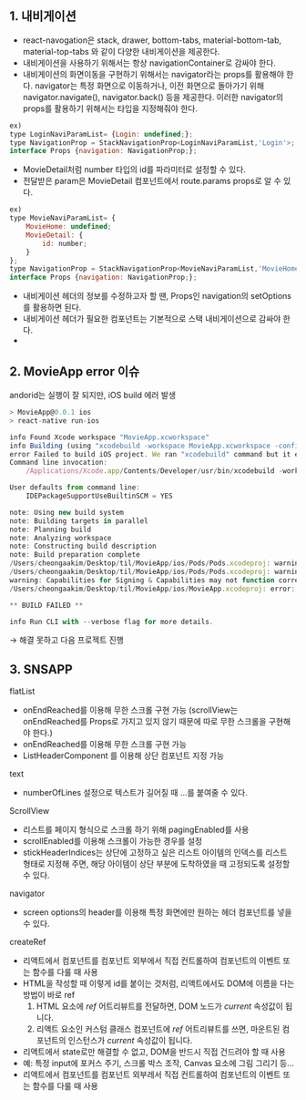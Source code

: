 ## 1. 내비게이션

- react-navogation은 stack, drawer, bottom-tabs, material-bottom-tab, material-top-tabs 와 같이 다양한 내비게이션을 제공한다.
- 내비게이션을 사용하기 위해서는 항상 navigationContainer로 감싸야 한다.
- 내비게이션의 화면이동을 구현하기 위해서는 navigator라는 props를 활용해야 한다. navigator는 특정 화면으로 이동하거나, 이전 화면으로 돌아가기 위해 navigator.navigate(), navigator.back() 등을 제공한다. 이러한 navigator의 props를 활용하기 위해서는 타입을 지정해줘야 한다.

```jsx
ex)
type LoginNaviParamList= {Login: undefined;};
type NavigationProp = StackNavigationProp<LoginNaviParamList,'Login'>;
interface Props {navigation: NavigationProp;};
```

- MovieDetail처럼 number 타입의 id를 파라미터로 설정할 수 있다.
- 전달받은 param은 MovieDetail 컴포넌트에서 route.params props로 알 수 있다.

```jsx
ex)
type MovieNaviParamList= {
	MovieHome: undefined;
	MovieDetail: {
		id: number;
	}
};
type NavigationProp = StackNavigationProp<MovieNaviParamList,'MovieHome'>;
interface Props {navigation: NavigationProp;};
```

- 내비게이션 헤더의 정보를 수정하고자 할 땐, Props인 navigation의 setOptions를 활용하면 된다.
- 내비게이션 헤더가 필요한 컴포넌트는 기본적으로 스택 내비게이션으로 감싸야 한다.
- 

## 2.  MovieApp error 이슈

andorid는 실행이 잘 되지만, iOS build 에러 발생 

```jsx
> MovieApp@0.0.1 ios
> react-native run-ios

info Found Xcode workspace "MovieApp.xcworkspace"
info Building (using "xcodebuild -workspace MovieApp.xcworkspace -configuration Debug -scheme MovieApp -destination id=DC93AECE-E524-4C0D-BB15-E70E2C21577F")
error Failed to build iOS project. We ran "xcodebuild" command but it exited with error code 65. To debug build logs further, consider building your app with Xcode.app, by opening MovieApp.xcworkspace.
Command line invocation:
    /Applications/Xcode.app/Contents/Developer/usr/bin/xcodebuild -workspace MovieApp.xcworkspace -configuration Debug -scheme MovieApp -destination id=DC93AECE-E524-4C0D-BB15-E70E2C21577F

User defaults from command line:
    IDEPackageSupportUseBuiltinSCM = YES

note: Using new build system
note: Building targets in parallel
note: Planning build
note: Analyzing workspace
note: Constructing build description
note: Build preparation complete
/Users/cheongaakim/Desktop/til/MovieApp/ios/Pods/Pods.xcodeproj: warning: The iOS Simulator deployment target 'IPHONEOS_DEPLOYMENT_TARGET' is set to 8.0, but the range of supported deployment target versions is 9.0 to 14.5.99. (in target 'boost-for-react-native' from project 'Pods')
/Users/cheongaakim/Desktop/til/MovieApp/ios/Pods/Pods.xcodeproj: warning: The iOS Simulator deployment target 'IPHONEOS_DEPLOYMENT_TARGET' is set to 7.0, but the range of supported deployment target versions is 9.0 to 14.5.99. (in target 'react-native-splash-screen' from project 'Pods')
warning: Capabilities for Signing & Capabilities may not function correctly because its entitlements use a placeholder team ID. To resolve this, select a development team in the MovieApp editor. (in target 'MovieApp' from project 'MovieApp')
/Users/cheongaakim/Desktop/til/MovieApp/ios/MovieApp.xcodeproj: error: The linked library 'libPods-MovieApp.a' is missing one or more architectures required by this target: x86_64. (in target 'MovieApp' from project 'MovieApp')

** BUILD FAILED **

info Run CLI with --verbose flag for more details.
```

→ 해결 못하고 다음 프로젝트 진행

## 3. SNSAPP

flatList

- onEndReached를 이용해 무한 스크롤 구현 가능 (scrollView는 onEndReached를 Props로 가지고 있지 않기 때문에 따로 무한 스크롤을 구현해야 한다.)
- onEndReached를 이용해 무한 스크롤 구현 가능
- ListHeaderComponent 를 이용해 상단 컴포넌트 지정 가능

text 

- numberOfLines 설정으로 텍스트가 길어질 때 ...를 붙여줄 수 있다.

ScrollView

- 리스트를 페이지 형식으로 스크롤 하기 위해 pagingEnabled를 사용
- scrollEnabled를 이용해 스크롤이 가능한 경우를 설정
- stickHeaderIndices는 상단에 고정하고 싶은 리스트 아이템의 인덱스를 리스트 형태로 지정해 주면, 해당 아이템이 상단 부분에 도착하였을 때 고정되도록 설정할 수 있다.

navigator

- screen options의 header를 이용해 특정 화면에만 원하는 헤더 컴포넌트를 넣을 수 있다.

createRef

- 리액트에서 컴포넌트를 컴포넌트 외부에서 직접 컨트롤하여 컴포넌트의 이벤트 또는 함수를 다룰 때 사용
- HTML을 작성할 때 이렇게 id를 붙이는 것처럼, 리액트에서도 DOM에 이름을 다는 방법이 바로 ref
    1. HTML 요소에 *ref* 어트리뷰트를 전달하면, DOM 노드가 *current* 속성값이 됩니다.
    2. 리액트 요소인 커스텀 클래스 컴포넌트에 *ref* 어트리뷰트를 쓰면, 마운트된 컴포넌트의 인스턴스가 *current* 속성값이 됩니다.
- 리액트에서 state로만 해결할 수 없고, DOM을 반드시 직접 건드려야 할 때 사용
- 예: 특정 input에 포커스 주기, 스크롤 박스 조작, Canvas 요소에 그림 그리기 등…
- 리액트에서 컴포넌트를 컴포넌트 외부레서 직접 컨트롤하여 컴포넌트의 이벤트 또는 함수를 다룰 때 사용
